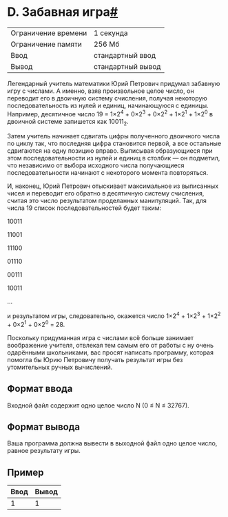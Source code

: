 # D. Забавная игра[#](https://contest.yandex.ru/contest/74967/problems/D/)

| | |
|---|---|
|Ограничение времени| 1 секунда|
|Ограничение памяти|	256 Мб|
|Ввод|стандартный ввод|
|Вывод|стандартный вывод|


Легендарный учитель математики Юрий Петрович придумал забавную игру с числами. А именно, взяв произвольное целое число, он переводит его в двоичную систему счисления, получая некоторую последовательность из нулей и единиц, начинающуюся с единицы. Например, десятичное число 19 = 1×2<sup>4</sup> + 0×2<sup>3</sup> + 0×2<sup>2</sup> + 1×2<sup>1</sup> + 1×2<sup>0</sup> в двоичной системе запишется как 10011<sub>2</sub>​.

Затем учитель начинает сдвигать цифры полученного двоичного числа по циклу так, что последняя цифра становится первой, а все остальные сдвигаются на одну позицию вправо. Выписывая образующиеся при этом последовательности из нулей и единиц в столбик — он подметил, что независимо от выбора исходного числа получающиеся последовательности начинают с некоторого момента повторяться.

И, наконец, Юрий Петрович отыскивает максимальное из выписанных чисел и переводит его обратно в десятичную систему счисления, считая это число результатом проделанных манипуляций. Так, для числа 19 список последовательностей будет таким:

10011

11001

11100

01110

00111

10011

...

и результатом игры, следовательно, окажется число 1×2<sup>4</sup> + 1×2<sup>3</sup> + 1×2<sup>2</sup> + 0×2<sup>1</sup> + 0×2<sup>0</sup> = 28.

Поскольку придуманная игра с числами всё больше занимает воображение учителя, отвлекая тем самым его от работы с ну очень одарёнными школьниками, вас просят написать программу, которая помогла бы Юрию Петровичу получать результат игры без утомительных ручных вычислений.

## Формат ввода

Входной файл содержит одно целое число N (0 ≤ N ≤ 32767).

## Формат вывода

Ваша программа должна вывести в выходной файл одно целое число, равное результату игры.

## Пример

|Ввод|Вывод|
|---|---|
| 1 | 1 |